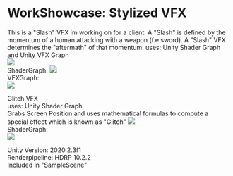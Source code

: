 # WorkShowcase: Stylized VFX
This is a "Slash" VFX im working on for a client. A "Slash" is defined by the momentum of a human attacking with a weapon (f.e sword). A "Slash" VFX determines the "aftermath" of that momentum. 
uses: Unity Shader Graph and Unity VFX Graph   
![](https://i.gyazo.com/e8d2d9ba3ff13dadd19424decc837a4f.jpg)  
ShaderGraph: 
![](https://i.gyazo.com/2d03c6e48b08306e6e91f92545ba34cc.png)  
VFXGraph:  
![](https://i.gyazo.com/f20e3fd1e0ba1f669765a417b15e28ba.png)  

Glitch VFX   
uses: Unity Shader Graph  
Grabs Screen Position and uses mathematical formulas to compute a special effect which is known as "Glitch"
![](https://i.gyazo.com/ba3593abcdc75d4b8b4411274d0323cb.png)  
ShaderGraph:  
![](https://i.gyazo.com/6929e679a1591e3b6dede89a48e72ce4.png)  

Unity Version: 2020.2.3f1  
Renderpipeline: HDRP 10.2.2  
Included in "SampleScene"

  




